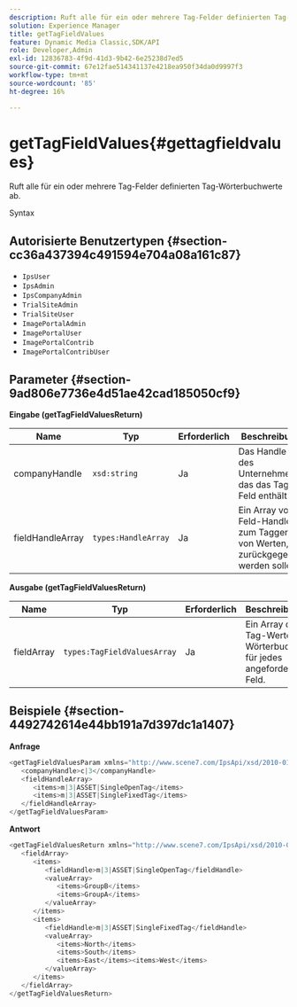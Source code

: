 ```yaml
---
description: Ruft alle für ein oder mehrere Tag-Felder definierten Tag-Wörterbuchwerte ab.
solution: Experience Manager
title: getTagFieldValues
feature: Dynamic Media Classic,SDK/API
role: Developer,Admin
exl-id: 12836783-4f9d-41d3-9b42-6e25238d7ed5
source-git-commit: 67e12fae514341137e4218ea950f34da0d9997f3
workflow-type: tm+mt
source-wordcount: '85'
ht-degree: 16%

---
```


# getTagFieldValues{#gettagfieldvalues}

Ruft alle für ein oder mehrere Tag-Felder definierten Tag-Wörterbuchwerte ab.

Syntax

## Autorisierte Benutzertypen {#section-cc36a437394c491594e704a08a161c87}

* `IpsUser`
* `IpsAdmin`
* `IpsCompanyAdmin`
* `TrialSiteAdmin`
* `TrialSiteUser`
* `ImagePortalAdmin`
* `ImagePortalUser`
* `ImagePortalContrib`
* `ImagePortalContribUser`

## Parameter {#section-9ad806e7736e4d51ae42cad185050cf9}

**Eingabe (getTagFieldValuesReturn)**

| Name | Typ | Erforderlich | Beschreibung |
|---|---|---|---|
| companyHandle | `xsd:string` | Ja | Das Handle des Unternehmens, das das Tag-Feld enthält. |
| fieldHandleArray | `types:HandleArray` | Ja | Ein Array von Feld-Handles zum Taggen von Werten, die zurückgegeben werden sollen. |

**Ausgabe (getTagFieldValuesReturn)**

| Name | Typ | Erforderlich | Beschreibung |
|---|---|---|---|
| fieldArray | `types:TagFieldValuesArray` | Ja | Ein Array der Tag-Werte im Wörterbuch für jedes angeforderte Feld. |

## Beispiele {#section-4492742614e44bb191a7d397dc1a1407}

**Anfrage**

```java
<getTagFieldValuesParam xmlns="http://www.scene7.com/IpsApi/xsd/2010-01-31">
   <companyHandle>c|3</companyHandle>
   <fieldHandleArray>
      <items>m|3|ASSET|SingleOpenTag</items>
      <items>m|3|ASSET|SingleFixedTag</items>
   </fieldHandleArray>
</getTagFieldValuesParam>
```

**Antwort**

```java
<getTagFieldValuesReturn xmlns="http://www.scene7.com/IpsApi/xsd/2010-01-31">
   <fieldArray>
      <items>
         <fieldHandle>m|3|ASSET|SingleOpenTag</fieldHandle>
         <valueArray>
            <items>GroupB</items>
            <items>GroupA</items>
         </valueArray>
      </items>
      <items>
         <fieldHandle>m|3|ASSET|SingleFixedTag</fieldHandle>
         <valueArray>
            <items>North</items>
            <items>South</items>
            <items>East</items><items>West</items>
         </valueArray>
      </items>
   </fieldArray>
</getTagFieldValuesReturn>
```
